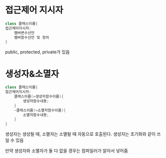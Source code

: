 # 접근제어 지시자

```c++
class 클래스이름{
접근제어지시자:
	멤버변수선언
    멤버함수선언 및 정의
}
```

public, protected, private가 있음

# 생성자&소멸자

``` c++
class 클래스이름{
접근제어지시자:
    클래스이름(=생성자함수이름){
        생성자함수내용;
    }
    ~클래스이름(=소멸자함수이름){
        소멸자함수내용;
    }
}
```

생성자는 생성될 때, 소멸자는 소멸될 때 자동으로 호출된다.
생성자는 초기화와 같이 쓰일 수 있음

만약 생성자와 소멸자가 둘 다 없을 경우는 컴파일러가 알아서 넣어줌
